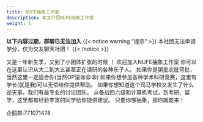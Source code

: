 ```yaml
---
title: NUFE抽象工作室
description: 本文介绍NUFE抽象工作室
weight: 1
---
```

**以下内容过期，群聊已无法加入**
{{< notice warning "提示" >}} 
本社团无法申请学分，仅为交友聊天社团！
{{< /notice >}}

又是一年新生季，又到了小团体扩张的时候 ！
欢迎加入NUFE抽象工作室
你可以在这里认识从大二到大五甚至正在读研的各种乐子人。
如果你是粥批农批穹批，当然这里一定适合你(当然OP滚😫😫😫)
如果你想参加各种学术科研竞赛，这里有学长(就是我)可以无偿给你提供帮助。
如果你想知道这个司马学校又发生了什么逆天事，我们有最专业的讨论团队。
从备战四六级和计算机考试，到考研、留学，这里都有经验丰富的同学给你提供建议。
只要你够抽象，那你就能来！

企鹅群:771071478